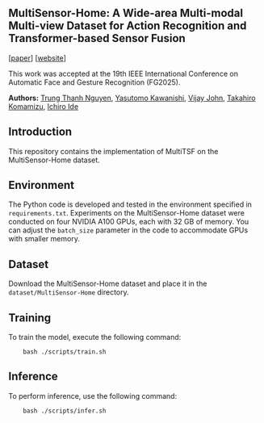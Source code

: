 ## MultiSensor-Home: A Wide-area Multi-modal Multi-view Dataset for Action Recognition and Transformer-based Sensor Fusion

[[paper](https://arxiv.org/abs/2410.03302)] [[website](https://thanhhff.github.io/MultiASL/)]

This work was accepted at the 19th IEEE International Conference on Automatic Face and Gesture Recognition (FG2025).

**Authors:** [Trung Thanh Nguyen](https://scholar.google.com/citations?user=QSV452QAAAAJ), [Yasutomo Kawanishi](https://scholar.google.com/citations?user=Tdfw6WMAAAAJ), [Vijay John](https://scholar.google.co.jp/citations?user=Wv71RXYAAAAJ), [Takahiro Komamizu](https://scholar.google.com/citations?user=j4n_V44AAAAJ), [Ichiro Ide](https://scholar.google.com/citations?user=8PXJm98AAAAJ)


## Introduction
This repository contains the implementation of MultiTSF on the MultiSensor-Home dataset.

## Environment

The Python code is developed and tested in the environment specified in `requirements.txt`.
Experiments on the MultiSensor-Home dataset were conducted on four NVIDIA A100 GPUs, each with 32 GB of memory.
You can adjust the `batch_size` parameter in the code to accommodate GPUs with smaller memory.

## Dataset

Download the MultiSensor-Home dataset and place it in the `dataset/MultiSensor-Home` directory.

## Training
To train the model, execute the following command:
```
    bash ./scripts/train.sh
```

## Inference
To perform inference, use the following command:
```
    bash ./scripts/infer.sh
```
